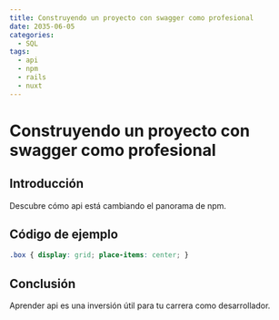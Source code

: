 ```yaml
---
title: Construyendo un proyecto con swagger como profesional
date: 2035-06-05
categories:
  - SQL
tags:
  - api
  - npm
  - rails
  - nuxt
---
```


# Construyendo un proyecto con swagger como profesional

## Introducción

Descubre cómo api está cambiando el panorama de npm.

## Código de ejemplo

```css
.box { display: grid; place-items: center; }
```

## Conclusión

Aprender api es una inversión útil para tu carrera como desarrollador.